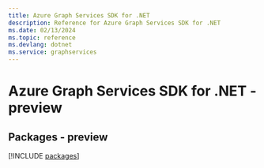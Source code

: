 ```yaml
---
title: Azure Graph Services SDK for .NET
description: Reference for Azure Graph Services SDK for .NET
ms.date: 02/13/2024
ms.topic: reference
ms.devlang: dotnet
ms.service: graphservices
---
```

# Azure Graph Services SDK for .NET - preview
## Packages - preview
[!INCLUDE [packages](graph-services-index.md)]